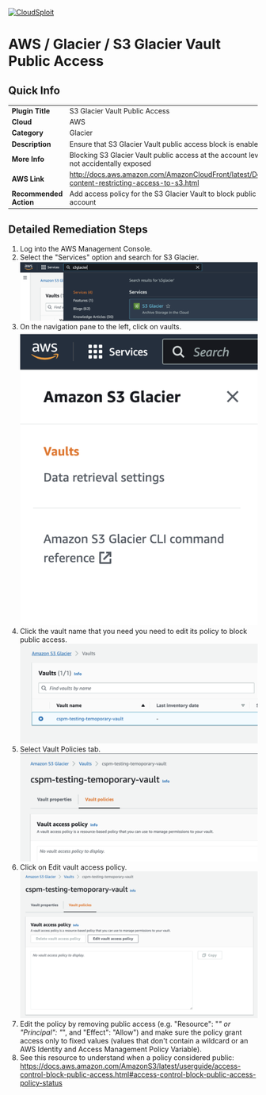 [![CloudSploit](https://cloudsploit.com/img/logo-new-big-text-100.png "CloudSploit")](https://cloudsploit.com)

# AWS / Glacier / S3 Glacier Vault Public Access

## Quick Info

| | |
|-|-|
| **Plugin Title** | S3 Glacier Vault Public Access |
| **Cloud** | AWS |
| **Category** | Glacier |
| **Description** | Ensure that S3 Glacier Vault public access block is enabled for the account |
| **More Info** | Blocking S3 Glacier Vault public access at the account level ensures objects are not accidentally exposed |
| **AWS Link** | http://docs.aws.amazon.com/AmazonCloudFront/latest/DeveloperGuide/private-content-restricting-access-to-s3.html |
| **Recommended Action** | Add access policy for the S3 Glacier Vault to block public access for the AWS account |

## Detailed Remediation Steps
1. Log into the AWS Management Console. </br>
2. Select the "Services" option and search for S3 Glacier. </br> <img src="/resources/aws/glacier/s3-glacier-vault-public-access/step2.png" />
3. On the navigation pane to the left, click on vaults. </br><img src="/resources/aws/glacier/s3-glacier-vault-public-access/step3.png" />
4. Click the vault name that you need you need to edit its policy to block public access. </br><img src="/resources/aws/glacier/s3-glacier-vault-public-access/step4.png" />
5. Select Vault Policies tab. </br><img src="/resources/aws/glacier/s3-glacier-vault-public-access/step5.png" />
6. Click on Edit vault access policy. </br><img src="/resources/aws/glacier/s3-glacier-vault-public-access/step6.png" />
7. Edit the policy by removing public access (e.g. "Resource": "*" or "Principal": "*", and "Effect": "Allow") and make sure the policy grant access only to fixed values (values that don't contain a wildcard or an AWS Identity and Access Management Policy Variable). </br>
8. See this resource to understand when a policy considered public: https://docs.aws.amazon.com/AmazonS3/latest/userguide/access-control-block-public-access.html#access-control-block-public-access-policy-status </br>